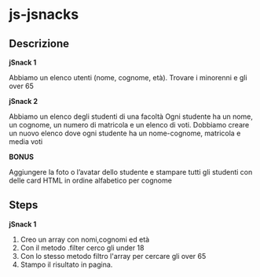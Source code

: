  js-jsnacks
===
## Descrizione

**jSnack 1**

Abbiamo un elenco utenti (nome, cognome, età).
Trovare i minorenni e gli over 65

**jSnack 2**

Abbiamo un elenco degli studenti di una facoltà
Ogni studente ha un nome, un cognome, un numero di matricola e un elenco di voti.
Dobbiamo creare un nuovo elenco dove ogni studente ha un nome-cognome, matricola e media voti

**BONUS**

Aggiungere la foto o l’avatar dello studente e stampare tutti gli studenti con delle card HTML in ordine alfabetico per cognome

## Steps
**jSnack 1**

1) Creo un array con nomi,cognomi ed età
2) Con il metodo .filter cerco gli under 18
3) Con lo stesso metodo filtro l'array per cercare gli over 65
4) Stampo il risultato in pagina.
